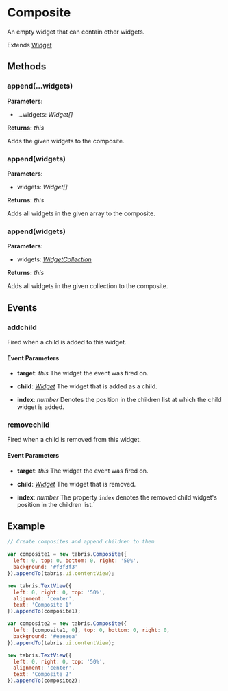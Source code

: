 # Composite

An empty widget that can contain other widgets.

Extends [Widget](Widget.md)

## Methods

### append(...widgets)

**Parameters:** 

- ...widgets: *Widget[]*

**Returns:** *this*

Adds the given widgets to the composite.

### append(widgets)

**Parameters:** 

- widgets: *Widget[]*

**Returns:** *this*

Adds all widgets in the given array to the composite.

### append(widgets)

**Parameters:** 

- widgets: *[WidgetCollection](WidgetCollection.md)*

**Returns:** *this*

Adds all widgets in the given collection to the composite.


## Events

### addchild
Fired when a child is added to this widget.

#### Event Parameters 
- **target**: *this*
    The widget the event was fired on.

- **child**: *[Widget](Widget.md)*
    The widget that is added as a child.

- **index**: *number*
    Denotes the position in the children list at which the child widget is added.




### removechild
Fired when a child is removed from this widget.

#### Event Parameters 
- **target**: *this*
    The widget the event was fired on.

- **child**: *[Widget](Widget.md)*
    The widget that is removed.

- **index**: *number*
    The property `index` denotes the removed child widget's position in the children list.`





## Example
```js
// Create composites and append children to them

var composite1 = new tabris.Composite({
  left: 0, top: 0, bottom: 0, right: '50%',
  background: '#f3f3f3'
}).appendTo(tabris.ui.contentView);

new tabris.TextView({
  left: 0, right: 0, top: '50%',
  alignment: 'center',
  text: 'Composite 1'
}).appendTo(composite1);

var composite2 = new tabris.Composite({
  left: [composite1, 0], top: 0, bottom: 0, right: 0,
  background: '#eaeaea'
}).appendTo(tabris.ui.contentView);

new tabris.TextView({
  left: 0, right: 0, top: '50%',
  alignment: 'center',
  text: 'Composite 2'
}).appendTo(composite2);
```